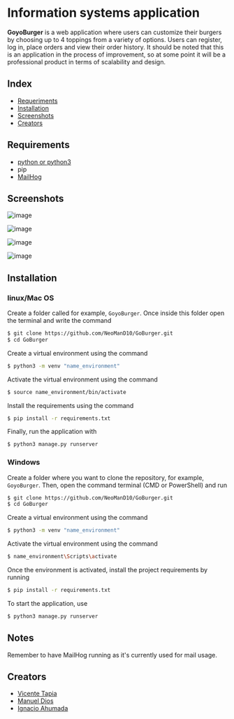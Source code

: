 # Information systems application

**GoyoBurger** is a web application where users can customize their burgers by choosing up to 4 toppings from a variety of options. Users can register, log in, place orders and view their order history.
It should be noted that this is an application in the process of improvement, so at some point it will be a professional product in terms of scalability and design.

## Index
- [Requeriments](#Requirements)
- [Installation](#Installation)
- [Screenshots](#Screenshots)
- [Creators](#Creators)  

## Requirements

- [python or python3](https://www.python.org/)
- pip
- [MailHog](https://github.com/mailhog/MailHog)

## Screenshots

![image](https://github.com/user-attachments/assets/046c70e6-054e-4ef5-a9ae-f0b6ac7332bc)

![image](https://github.com/user-attachments/assets/f98250e3-2001-4e4d-a86c-5467c8493162)

![image](https://github.com/user-attachments/assets/182165a3-b5ba-4c36-82a4-525eda510307)

![image](https://github.com/user-attachments/assets/df5c81fa-2edf-47a7-bbbb-da67a8c0c562)


## Installation

### linux/Mac OS
Create a folder called for example, `GoyoBurger`.
Once inside this folder open the terminal and write the command
```bash
$ git clone https://github.com/NeoManD10/GoBurger.git
$ cd GoBurger
```
Create a virtual environment using the command
```bash
$ python3 -m venv "name_environment"
```
Activate the virtual environment using the command
```bash
$ source name_environment/bin/activate
```
Install the requirements using the command
```bash
$ pip install -r requirements.txt
```
Finally, run the application with
 ```bash
$ python3 manage.py runserver
```

### Windows
   Create a folder where you want to clone the repository, for example, `GoyoBurger`. Then, open the command terminal (CMD or PowerShell) and run
```bash
$ git clone https://github.com/NeoManD10/GoBurger.git
$ cd GoBurger
```
Create a virtual environment using the command
```bash
$ python3 -m venv "name_environment"
```
Activate the virtual environment using the command
```bash
$ name_environment\Scripts\activate
```
Once the environment is activated, install the project requirements by running
```bash
$ pip install -r requirements.txt
```
To start the application, use
```bash
$ python3 manage.py runserver
```

## Notes

Remember to have MailHog running as it's currently used for mail usage.

## Creators

- [Vicente Tapia](https://github.com/Mistakensito)
- [Manuel Dios](https://github.com/NeoManD10)
- [Ignacio Ahumada](https://github.com/xedohcan)
